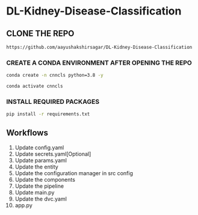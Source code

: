 # DL-Kidney-Disease-Classification

## CLONE THE REPO

```bash
https://github.com/aayushakshirsagar/DL-Kidney-Disease-Classification
```
### CREATE A CONDA ENVIRONMENT AFTER OPENING THE REPO

```bash 
conda create -n cnncls python=3.8 -y
```
```bash
conda activate cnncls
```
### INSTALL REQUIRED PACKAGES
```bash
pip install -r requirements.txt
```

## Workflows 

1. Update config.yaml
2. Update secrets.yaml[Optional]
3. Update params.yaml
4. Update the entity
5. Update the configuration manager in src config
6. Update the components
7. Update the pipeline
8. Update main.py
9. Update the dvc.yaml
10. app.py

